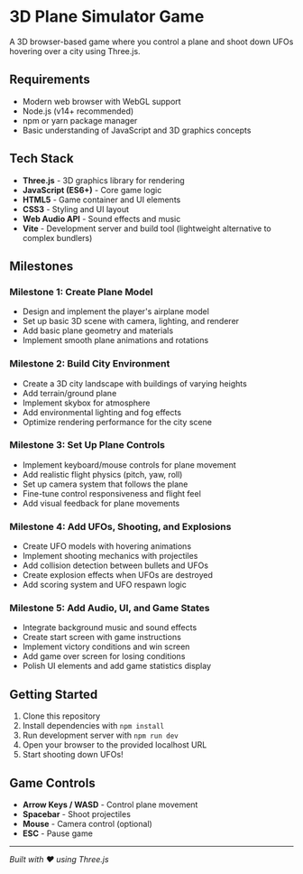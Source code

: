 # 3D Plane Simulator Game

A 3D browser-based game where you control a plane and shoot down UFOs hovering over a city using Three.js.

## Requirements

- Modern web browser with WebGL support
- Node.js (v14+ recommended)
- npm or yarn package manager
- Basic understanding of JavaScript and 3D graphics concepts

## Tech Stack

- **Three.js** - 3D graphics library for rendering
- **JavaScript (ES6+)** - Core game logic
- **HTML5** - Game container and UI elements
- **CSS3** - Styling and UI layout
- **Web Audio API** - Sound effects and music
- **Vite** - Development server and build tool (lightweight alternative to complex bundlers)

## Milestones

### Milestone 1: Create Plane Model
- Design and implement the player's airplane model
- Set up basic 3D scene with camera, lighting, and renderer
- Add basic plane geometry and materials
- Implement smooth plane animations and rotations

### Milestone 2: Build City Environment
- Create a 3D city landscape with buildings of varying heights
- Add terrain/ground plane
- Implement skybox for atmosphere
- Add environmental lighting and fog effects
- Optimize rendering performance for the city scene

### Milestone 3: Set Up Plane Controls
- Implement keyboard/mouse controls for plane movement
- Add realistic flight physics (pitch, yaw, roll)
- Set up camera system that follows the plane
- Fine-tune control responsiveness and flight feel
- Add visual feedback for plane movements

### Milestone 4: Add UFOs, Shooting, and Explosions
- Create UFO models with hovering animations
- Implement shooting mechanics with projectiles
- Add collision detection between bullets and UFOs
- Create explosion effects when UFOs are destroyed
- Add scoring system and UFO respawn logic

### Milestone 5: Add Audio, UI, and Game States
- Integrate background music and sound effects
- Create start screen with game instructions
- Implement victory conditions and win screen
- Add game over screen for losing conditions
- Polish UI elements and add game statistics display

## Getting Started

1. Clone this repository
2. Install dependencies with `npm install`
3. Run development server with `npm run dev`
4. Open your browser to the provided localhost URL
5. Start shooting down UFOs!

## Game Controls

- **Arrow Keys / WASD** - Control plane movement
- **Spacebar** - Shoot projectiles
- **Mouse** - Camera control (optional)
- **ESC** - Pause game

---

*Built with ❤️ using Three.js* 